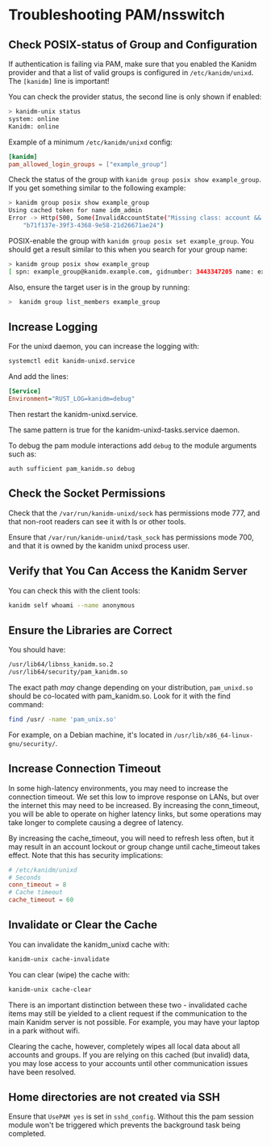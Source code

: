 # Troubleshooting PAM/nsswitch

## Check POSIX-status of Group and Configuration

If authentication is failing via PAM, make sure that you enabled the Kanidm provider and that
a list of valid groups is configured in `/etc/kanidm/unixd`. The `[kanidm]` line is important!

You can check the provider status, the second line is only shown if enabled:
```bash
> kanidm-unix status
system: online
Kanidm: online
```

Example of a minimum `/etc/kanidm/unixd` config:
```toml
[kanidm]
pam_allowed_login_groups = ["example_group"]
```

Check the status of the group with `kanidm group posix show example_group`. If you get something similar to the
following example:

```bash
> kanidm group posix show example_group
Using cached token for name idm_admin
Error -> Http(500, Some(InvalidAccountState("Missing class: account && posixaccount OR group && posixgroup")),
    "b71f137e-39f3-4368-9e58-21d26671ae24")
```

POSIX-enable the group with `kanidm group posix set example_group`. You should get a result similar to this when you
search for your group name:

```bash
> kanidm group posix show example_group
[ spn: example_group@kanidm.example.com, gidnumber: 3443347205 name: example_group, uuid: b71f137e-39f3-4368-9e58-21d26671ae24 ]
```

Also, ensure the target user is in the group by running:

```bash
>  kanidm group list_members example_group
```

## Increase Logging

For the unixd daemon, you can increase the logging with:

```bash
systemctl edit kanidm-unixd.service
```

And add the lines:

```ini
[Service]
Environment="RUST_LOG=kanidm=debug"
```

Then restart the kanidm-unixd.service.

The same pattern is true for the kanidm-unixd-tasks.service daemon.

To debug the pam module interactions add `debug` to the module arguments such as:

```text
auth sufficient pam_kanidm.so debug
```

## Check the Socket Permissions

Check that the `/var/run/kanidm-unixd/sock` has permissions mode 777, and that non-root readers can see it with ls or
other tools.

Ensure that `/var/run/kanidm-unixd/task_sock` has permissions mode 700, and that it is owned by the kanidm unixd process
user.

## Verify that You Can Access the Kanidm Server

You can check this with the client tools:

```bash
kanidm self whoami --name anonymous
```

## Ensure the Libraries are Correct

You should have:

```bash
/usr/lib64/libnss_kanidm.so.2
/usr/lib64/security/pam_kanidm.so
```

The exact path _may_ change depending on your distribution, `pam_unixd.so` should be co-located with pam_kanidm.so. Look
for it with the find command:

```bash
find /usr/ -name 'pam_unix.so'
```

For example, on a Debian machine, it's located in `/usr/lib/x86_64-linux-gnu/security/`.

## Increase Connection Timeout

In some high-latency environments, you may need to increase the connection timeout. We set this low to improve response
on LANs, but over the internet this may need to be increased. By increasing the conn_timeout, you will be able to
operate on higher latency links, but some operations may take longer to complete causing a degree of latency.

By increasing the cache_timeout, you will need to refresh less often, but it may result in an account lockout or group
change until cache_timeout takes effect. Note that this has security implications:

```toml
# /etc/kanidm/unixd
# Seconds
conn_timeout = 8
# Cache timeout
cache_timeout = 60
```

## Invalidate or Clear the Cache

You can invalidate the kanidm_unixd cache with:

```bash
kanidm-unix cache-invalidate
```

You can clear (wipe) the cache with:

```bash
kanidm-unix cache-clear
```

There is an important distinction between these two - invalidated cache items may still be yielded to a client request
if the communication to the main Kanidm server is not possible. For example, you may have your laptop in a park without
wifi.

Clearing the cache, however, completely wipes all local data about all accounts and groups. If you are relying on this
cached (but invalid) data, you may lose access to your accounts until other communication issues have been resolved.

## Home directories are not created via SSH

Ensure that `UsePAM yes` is set in `sshd_config`. Without this the pam session module won't be triggered which prevents
the background task being completed.
